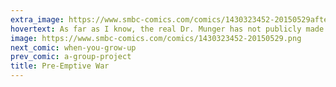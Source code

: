 ```yaml
---
extra_image: https://www.smbc-comics.com/comics/1430323452-20150529after.png
hovertext: As far as I know, the real Dr. Munger has not publicly made this argument.
image: https://www.smbc-comics.com/comics/1430323452-20150529.png
next_comic: when-you-grow-up
prev_comic: a-group-project
title: Pre-Emptive War
---
```


